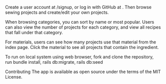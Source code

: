 Create a user account at /signup, or log in with GitHub at . Then browse sewing projects and create/edit your own projects. 

When browsing categories, you can sort by name or most popular. Users can also view the number of projects for each category, and view all recipes that fall under that category. 

For materials, users can see how many projects use that material from the index page. Click the material to see all projects that contain the ingredient. 

To run on local system using web browser, fork and clone the repository, run bundle install, rails db:migrate, rails db:seed

Contributing
The app is available as open source under the terms of the MIT License.

